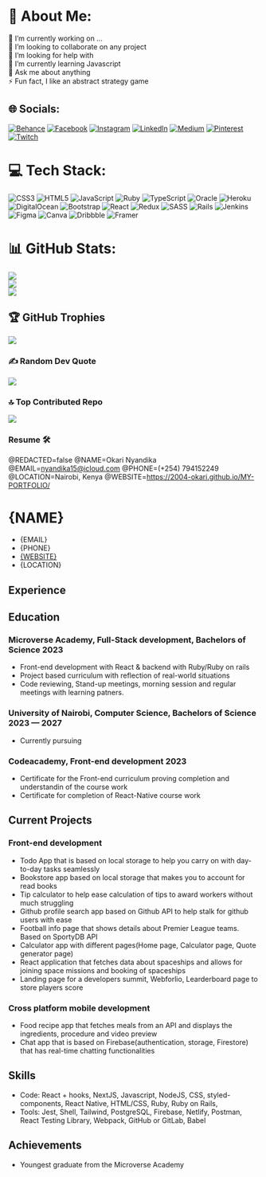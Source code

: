 # 💫 About Me:
🔭 I’m currently working on ...<br>👯 I’m looking to collaborate on any project<br>🤝 I’m looking for help with<br>🌱 I’m currently learning Javascript<br>💬 Ask me about anything<br>⚡ Fun fact, I like an abstract strategy game


## 🌐 Socials:
[![Behance](https://img.shields.io/badge/Behance-1769ff?logo=behance&logoColor=white)](https://behance.net/okarinyandika) [![Facebook](https://img.shields.io/badge/Facebook-%231877F2.svg?logo=Facebook&logoColor=white)](https://facebook.com/rooney.okari) [![Instagram](https://img.shields.io/badge/Instagram-%23E4405F.svg?logo=Instagram&logoColor=white)](https://instagram.com/okari.rooney.nyandika) [![LinkedIn](https://img.shields.io/badge/LinkedIn-%230077B5.svg?logo=linkedin&logoColor=white)](https://linkedin.com/in/rooney-okari) [![Medium](https://img.shields.io/badge/Medium-12100E?logo=medium&logoColor=white)](https://medium.com/@nyandika15) [![Pinterest](https://img.shields.io/badge/Pinterest-%23E60023.svg?logo=Pinterest&logoColor=white)](https://pinterest.com/nyandika15) [![Twitch](https://img.shields.io/badge/Twitch-%239146FF.svg?logo=Twitch&logoColor=white)](https://twitch.tv/nyandika15) 

# 💻 Tech Stack:
![CSS3](https://img.shields.io/badge/css3-%231572B6.svg?style=for-the-badge&logo=css3&logoColor=white) ![HTML5](https://img.shields.io/badge/html5-%23E34F26.svg?style=for-the-badge&logo=html5&logoColor=white) ![JavaScript](https://img.shields.io/badge/javascript-%23323330.svg?style=for-the-badge&logo=javascript&logoColor=%23F7DF1E) ![Ruby](https://img.shields.io/badge/ruby-%23CC342D.svg?style=for-the-badge&logo=ruby&logoColor=white) ![TypeScript](https://img.shields.io/badge/typescript-%23007ACC.svg?style=for-the-badge&logo=typescript&logoColor=white) ![Oracle](https://img.shields.io/badge/Oracle-F80000?style=for-the-badge&logo=oracle&logoColor=white) ![Heroku](https://img.shields.io/badge/heroku-%23430098.svg?style=for-the-badge&logo=heroku&logoColor=white) ![DigitalOcean](https://img.shields.io/badge/DigitalOcean-%230167ff.svg?style=for-the-badge&logo=digitalOcean&logoColor=white) ![Bootstrap](https://img.shields.io/badge/bootstrap-%23563D7C.svg?style=for-the-badge&logo=bootstrap&logoColor=white) ![React](https://img.shields.io/badge/react-%2320232a.svg?style=for-the-badge&logo=react&logoColor=%2361DAFB) ![Redux](https://img.shields.io/badge/redux-%23593d88.svg?style=for-the-badge&logo=redux&logoColor=white) ![SASS](https://img.shields.io/badge/SASS-hotpink.svg?style=for-the-badge&logo=SASS&logoColor=white) ![Rails](https://img.shields.io/badge/rails-%23CC0000.svg?style=for-the-badge&logo=ruby-on-rails&logoColor=white) ![Jenkins](https://img.shields.io/badge/jenkins-%232C5263.svg?style=for-the-badge&logo=jenkins&logoColor=white) 	![Figma](https://img.shields.io/badge/figma-%23F24E1E.svg?style=for-the-badge&logo=figma&logoColor=white) ![Canva](https://img.shields.io/badge/Canva-%2300C4CC.svg?style=for-the-badge&logo=Canva&logoColor=white) ![Dribbble](https://img.shields.io/badge/Dribbble-EA4C89?style=for-the-badge&logo=dribbble&logoColor=white) ![Framer](https://img.shields.io/badge/Framer-black?style=for-the-badge&logo=framer&logoColor=blue)
# 📊 GitHub Stats:
![](https://github-readme-stats.vercel.app/api?username=2004-okari&theme=vue-dark&hide_border=true&include_all_commits=true&count_private=false)<br/>
![](https://github-readme-streak-stats.herokuapp.com/?user=2004-okari&theme=vue-dark&hide_border=true)<br/>
![](https://github-readme-stats.vercel.app/api/top-langs/?username=2004-okari&theme=vue-dark&hide_border=true&include_all_commits=true&count_private=false&layout=compact)

## 🏆 GitHub Trophies
![](https://github-profile-trophy.vercel.app/?username=2004-okari&theme=radical&no-frame=false&no-bg=false&margin-w=4)

### ✍️ Random Dev Quote
![](https://quotes-github-readme.vercel.app/api?type=horizontal&theme=gruvbox)

### 🔝 Top Contributed Repo
![](https://github-contributor-stats.vercel.app/api?username=2004-okari&limit=5&theme=dark&combine_all_yearly_contributions=true)

### Resume 🛠️
<!--
Welcome to resume.lol !

This is the template you can use to get started.

More documentation can be found in the docs section
>>> https://resume.lol/docs
-->
@REDACTED=false
@NAME=Okari Nyandika
@EMAIL=nyandika15@icloud.com
@PHONE=(+254) 794152249
@LOCATION=Nairobi, Kenya
@WEBSITE=https://2004-okari.github.io/MY-PORTFOLIO/

# {NAME}

<div class="section headerInfo">

- {EMAIL}
- {PHONE}
- [{WEBSITE}](https://{WEBSITE})
- {LOCATION}

</div>

## Experience


## Education

### Microverse Academy, Full-Stack development, Bachelors of Science <span class="spacer"></span> 2023

- Front-end development with React & backend with Ruby/Ruby on rails
- Project based curriculum with reflection of real-world situations
- Code reviewing, Stand-up meetings, morning session and regular meetings with learning patners.

### University of Nairobi, Computer Science, Bachelors of Science <span class="spacer"></span>  2023 &mdash; 2027

- Currently pursuing

### Codeacademy, Front-end development<span class="spacer"></span> 2023

- Certificate for the Front-end curriculum proving completion and understandin of the course work
- Certificate for completion of React-Native course work

## Current Projects

### Front-end development
- Todo App that is based on local storage to help you carry on with day-to-day tasks seamlessly 
- Bookstore app based on local storage that makes you to account for read books
- Tip calculator to help ease calculation of tips to award workers without much struggling
- Github profile search app based on Github API to help stalk for github users with ease
- Football info page that shows details about Premier League teams. Based on SportyDB API
- Calculator app with different pages(Home page, Calculator page, Quote generator page)
- React application that fetches data about spaceships and allows for joining space missions and booking of spaceships
- Landing page for a developers summit, Webforlio, Learderboard page to store players score

### Cross platform mobile development
- Food recipe app that fetches meals from an API and displays the ingredients, procedure and video preview
- Chat app that is based on Firebase(authentication, storage, Firestore) that has real-time chatting functionalities

## Skills

- Code: React + hooks, NextJS, Javascript, NodeJS, CSS, styled-components, React Native, HTML/CSS, Ruby, Ruby on Rails, 
- Tools:  Jest, Shell, Tailwind, PostgreSQL, Firebase, Netlify, Postman, React Testing Library, Webpack, GitHub or GitLab, Babel

## Achievements

- Youngest graduate from the Microverse Academy



<!-- Proudly created with GPRM ( https://gprm.itsvg.in ) -->
